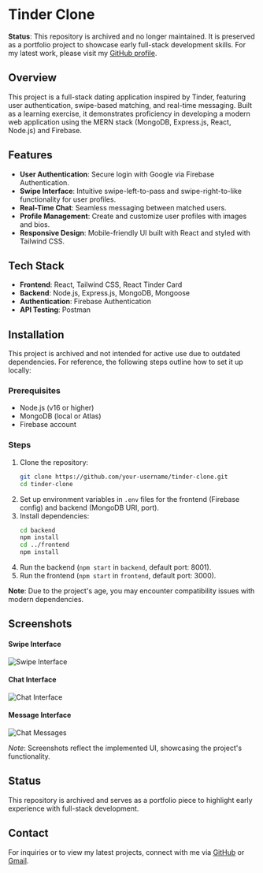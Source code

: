 # Tinder Clone

**Status**: This repository is archived and no longer maintained. It is preserved as a portfolio project to showcase early full-stack development skills. For my latest work, please visit my [GitHub profile](https://github.com/Usama-Imtiaz-07).

## Overview
This project is a full-stack dating application inspired by Tinder, featuring user authentication, swipe-based matching, and real-time messaging. Built as a learning exercise, it demonstrates proficiency in developing a modern web application using the MERN stack (MongoDB, Express.js, React, Node.js) and Firebase.

## Features
- **User Authentication**: Secure login with Google via Firebase Authentication.
- **Swipe Interface**: Intuitive swipe-left-to-pass and swipe-right-to-like functionality for user profiles.
- **Real-Time Chat**: Seamless messaging between matched users.
- **Profile Management**: Create and customize user profiles with images and bios.
- **Responsive Design**: Mobile-friendly UI built with React and styled with Tailwind CSS.

## Tech Stack
- **Frontend**: React, Tailwind CSS, React Tinder Card
- **Backend**: Node.js, Express.js, MongoDB, Mongoose
- **Authentication**: Firebase Authentication
- **API Testing**: Postman

## Installation
This project is archived and not intended for active use due to outdated dependencies. For reference, the following steps outline how to set it up locally:

### Prerequisites
- Node.js (v16 or higher)
- MongoDB (local or Atlas)
- Firebase account

### Steps
1. Clone the repository:
   ```bash
   git clone https://github.com/your-username/tinder-clone.git
   cd tinder-clone
   ```
2. Set up environment variables in `.env` files for the frontend (Firebase config) and backend (MongoDB URI, port).
3. Install dependencies:
   ```bash
   cd backend
   npm install
   cd ../frontend
   npm install
   ```
4. Run the backend (`npm start` in `backend`, default port: 8001).
5. Run the frontend (`npm start` in `frontend`, default port: 3000).

**Note**: Due to the project's age, you may encounter compatibility issues with modern dependencies.

## Screenshots

#### Swipe Interface 
![Swipe Interface](tinder/src/assets/images/swipe.png)

#### Chat Interface 
![Chat Interface](tinder/src/assets/images/chatInterface.png)

#### Message Interface 
![Chat Messages](tinder/src/assets/images/chat.png)

*Note*: Screenshots reflect the implemented UI, showcasing the project's functionality.

## Status
This repository is archived and serves as a portfolio piece to highlight early experience with full-stack development.

## Contact
For inquiries or to view my latest projects, connect with me via [GitHub](https://github.com/Usama-Imtiaz-07) or [Gmail](mailto:osamaimtiaz677@gmail.com).
